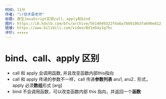 ```yaml
---
时间: 11分
作者: "\r技术蛋老师"
标题: 原生JavaScript实现call、apply和bind
图片: https://i0.hdslb.com/bfs/archive/5614049322f4a6a78891063fa690e812e90589b4.jpg@480w_300h_1c_!web-space-channel-video.webp
链接: https://www.bilibili.com/video/BV1m54y1q7hc
评价: ★★★★★
---
```

# bind、call、apply 区别



- call 和 apply 会调用函数, 并且改变函数内部this指向
- call 和 apply 传递的参数不一样，call 传递**参数列表** aru1, aru2.. 形式，apply 必须**数组**形式 [arg]
- bind 不会调用函数，可以改变函数内部 this 指向，并返回一个**函数**